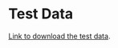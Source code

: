 # Test Data

[Link to download the test data](https://idetc23hackathon.s3.us-west-2.amazonaws.com/Fusion360GalleryDataset_23hackathon_test.7z).
